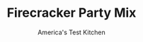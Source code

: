 ---
layout: ../../layouts/MarkdownPostLayout.astro
title: Firecracker Party Mix
author: America's Test Kitchen
pubDate: 2023-03-15
description: "Get great flavor and big crunch without the seasoned salt and margarine."
image_url: https://res.cloudinary.com/hksqkdlah/image/upload/ar_1:1,c_fill,dpr_2.0,f_auto,fl_lossy.progressive.strip_profile,g_faces:auto,q_auto:low,w_344/33976_sfs-asian-firecracker-party-mix-18
tags: ["Appetizers","Snacks"]
calories: 
protein: 
carbohydrates: 
fats: 
fiber: 
ingredients: ["5 cups, Rice Chex cereal","2 cups, sesame sticks","1 cup, wasabi peas","1 cup, chow mein noodles","1 cup, honey-roasted peanuts","6 tablespoons, unsalted butter, melted","2 tablespoons, soy sauce","1 teaspoon, ground ginger","3/4 teaspoon, garlic powder","1/4 teaspoon, cayenne pepper"]
serves: 
time: "1 hour, plus 20 minutes cooling"
instructions: ["Adjust oven rack to middle position and heat oven to 250 degrees. Combine cereal, sesame sticks, wasabi peas, chow mein noodles, and peanuts in large bowl. Whisk butter and soy sauce in small bowl, then drizzle over cereal mixture. Sprinkle evenly with ginger, garlic powder, and cayenne and toss until well combined.","Spread mixture over rimmed baking sheet and bake, stirring every 15 minutes, until golden and crisp, about 45 minutes. Cool to room temperature. Serve. (Mix can be stored in airtight container at room temperature for up to 1 week.)"]
nutrition: undefined
notes: "Wasabi peas can be found in the snack aisle or near the Japanese ingredients in most grocery stores."
---